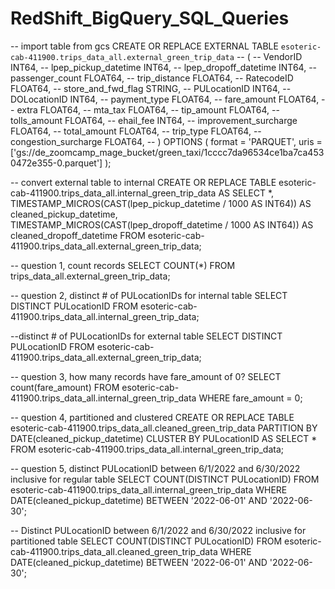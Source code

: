 # RedShift_BigQuery_SQL_Queries

-- import table from gcs
CREATE OR REPLACE EXTERNAL TABLE `esoteric-cab-411900.trips_data_all.external_green_trip_data`
-- (
--   VendorID INT64,
--   lpep_pickup_datetime INT64,
--   lpep_dropoff_datetime INT64,
--   passenger_count FLOAT64,
--   trip_distance FLOAT64,
--   RatecodeID FLOAT64,
--   store_and_fwd_flag STRING,
--   PULocationID INT64,
--   DOLocationID INT64,
--   payment_type FLOAT64,
--   fare_amount FLOAT64,
--   extra FLOAT64,
--   mta_tax FLOAT64,
--   tip_amount FLOAT64,
--   tolls_amount FLOAT64,
--   ehail_fee INT64,
--   improvement_surcharge FLOAT64,
--   total_amount FLOAT64,
--   trip_type FLOAT64,
--   congestion_surcharge FLOAT64,
-- )
OPTIONS (
  format = 'PARQUET',
  uris = ['gs://de_zoomcamp_mage_bucket/green_taxi/1cccc7da96534ce1ba7ca4530472e355-0.parquet']
);

-- convert external table to internal
CREATE OR REPLACE TABLE esoteric-cab-411900.trips_data_all.internal_green_trip_data
AS
SELECT *, TIMESTAMP_MICROS(CAST(lpep_pickup_datetime / 1000 AS INT64)) AS cleaned_pickup_datetime, TIMESTAMP_MICROS(CAST(lpep_dropoff_datetime / 1000 AS INT64)) AS cleaned_dropoff_datetime
FROM esoteric-cab-411900.trips_data_all.external_green_trip_data;

-- question 1, count records
SELECT COUNT(*)
FROM trips_data_all.external_green_trip_data;

-- question 2, distinct # of PULocationIDs for internal table
SELECT DISTINCT PULocationID
FROM esoteric-cab-411900.trips_data_all.internal_green_trip_data;

--distinct # of PULocationIDs for external table
SELECT DISTINCT PULocationID
FROM esoteric-cab-411900.trips_data_all.external_green_trip_data;

-- question 3, how many records have fare_amount of 0?
SELECT count(fare_amount)
FROM esoteric-cab-411900.trips_data_all.internal_green_trip_data
WHERE fare_amount = 0;

-- question 4, partitioned and clustered
CREATE OR REPLACE TABLE esoteric-cab-411900.trips_data_all.cleaned_green_trip_data
PARTITION BY DATE(cleaned_pickup_datetime)
CLUSTER BY PULocationID
AS
SELECT *
FROM esoteric-cab-411900.trips_data_all.internal_green_trip_data;

-- question 5, distinct PULocationID between 6/1/2022 and 6/30/2022 inclusive for regular table
SELECT COUNT(DISTINCT PULocationID)
FROM esoteric-cab-411900.trips_data_all.internal_green_trip_data
WHERE DATE(cleaned_pickup_datetime) BETWEEN '2022-06-01' AND '2022-06-30';

-- Distinct PULocationID between 6/1/2022 and 6/30/2022 inclusive for partitioned table
SELECT COUNT(DISTINCT PULocationID)
FROM esoteric-cab-411900.trips_data_all.cleaned_green_trip_data
WHERE DATE(cleaned_pickup_datetime) BETWEEN '2022-06-01' AND '2022-06-30';
